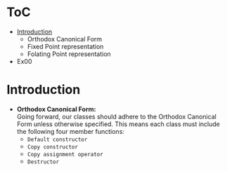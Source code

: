 # ToC
- [Introduction](#introduction)
	- Orthodox Canonical Form
	- Fixed Point representation
	- Folating Point representation
- Ex00

# Introduction
- **Orthodox Canonical Form:**\
Going forward, our classes should adhere to the Orthodox Canonical Form unless otherwise specified. This means each class must include the following four member functions:
	- `Default constructor`
	- `Copy constructor`
	- `Copy assignment operator`
	- `Destructor`

